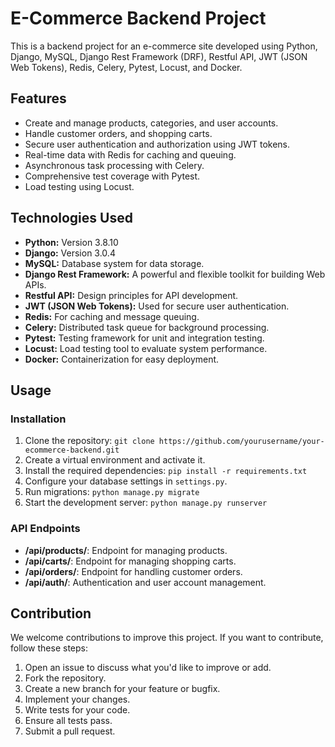 # E-Commerce Backend Project

This is a backend project for an e-commerce site developed using Python, Django, MySQL, Django Rest Framework (DRF), Restful API, JWT (JSON Web Tokens), Redis, Celery, Pytest, Locust, and Docker.

## Features

- Create and manage products, categories, and user accounts.
- Handle customer orders, and shopping carts.
- Secure user authentication and authorization using JWT tokens.
- Real-time data with Redis for caching and queuing.
- Asynchronous task processing with Celery.
- Comprehensive test coverage with Pytest.
- Load testing using Locust.

## Technologies Used

- **Python:** Version 3.8.10
- **Django:** Version 3.0.4
- **MySQL:** Database system for data storage.
- **Django Rest Framework:** A powerful and flexible toolkit for building Web APIs.
- **Restful API:** Design principles for API development.
- **JWT (JSON Web Tokens):** Used for secure user authentication.
- **Redis:** For caching and message queuing.
- **Celery:** Distributed task queue for background processing.
- **Pytest:** Testing framework for unit and integration testing.
- **Locust:** Load testing tool to evaluate system performance.
- **Docker:** Containerization for easy deployment.

## Usage

### Installation

1. Clone the repository: `git clone https://github.com/yourusername/your-ecommerce-backend.git`
2. Create a virtual environment and activate it.
3. Install the required dependencies: `pip install -r requirements.txt`
4. Configure your database settings in `settings.py`.
5. Run migrations: `python manage.py migrate`
6. Start the development server: `python manage.py runserver`

### API Endpoints

- **/api/products/**: Endpoint for managing products.
- **/api/carts/**: Endpoint for managing shopping carts.
- **/api/orders/**: Endpoint for handling customer orders.
- **/api/auth/**: Authentication and user account management.


## Contribution

We welcome contributions to improve this project. If you want to contribute, follow these steps:

1. Open an issue to discuss what you'd like to improve or add.
2. Fork the repository.
3. Create a new branch for your feature or bugfix.
4. Implement your changes.
5. Write tests for your code.
6. Ensure all tests pass.
7. Submit a pull request.
